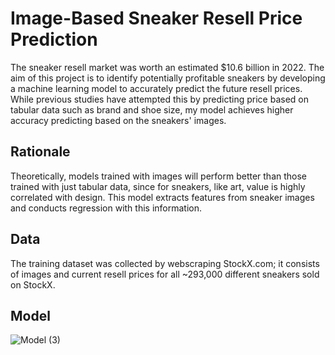 # Image-Based Sneaker Resell Price Prediction

The sneaker resell market was worth an estimated $10.6 billion in 2022. The aim of this project is to identify potentially profitable sneakers by developing a machine learning model to accurately predict the future resell prices. While previous studies have attempted this by predicting price based on tabular data such as brand and shoe size, my model achieves higher accuracy predicting based on the sneakers' images.

## Rationale
Theoretically, models trained with images will perform better than those trained with just tabular data, since for sneakers, like art, value is highly correlated with design. This model extracts features from sneaker images and conducts regression with this information.

## Data
The training dataset was collected by webscraping StockX.com; it consists of images and current resell prices for all ~293,000 different sneakers sold on StockX. 

## Model
![Model (3)](https://github.com/Franklin-bot/ImageBasedSneakerPrediction/assets/63462715/e8bbce3f-6a67-489b-8397-cdda19b771f5)




